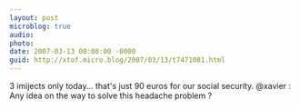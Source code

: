 ```yaml
---
layout: post
microblog: true
audio: 
photo: 
date: 2007-03-13 00:00:00 -0000
guid: http://xtof.micro.blog/2007/03/13/t7471081.html
---
```

3 imijects only today...  that's just 90 euros for our social security. @xavier : Any idea on the way to solve this headache problem ?
